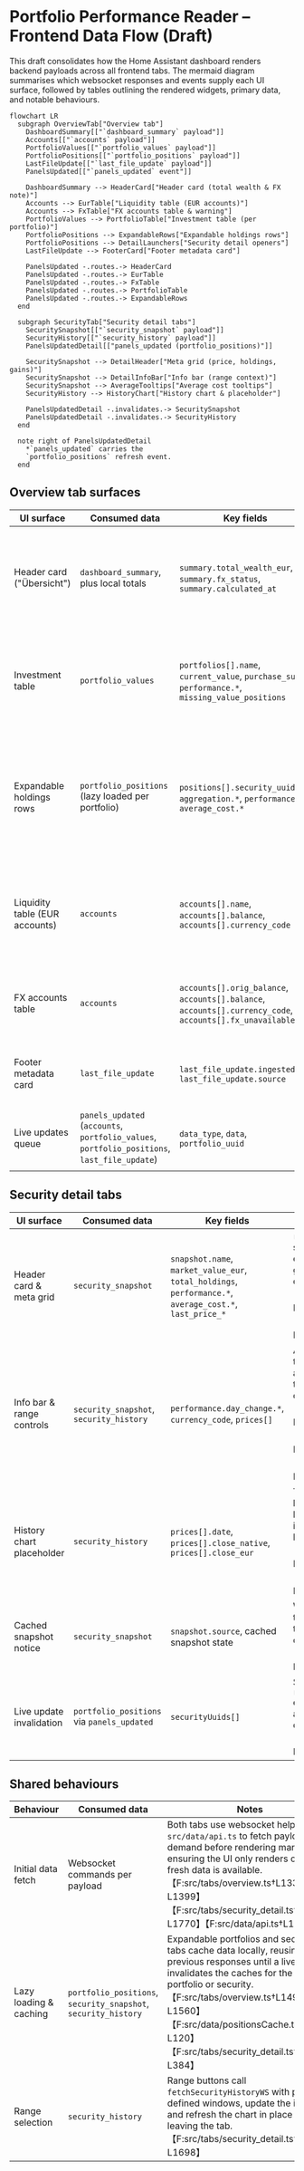 # Portfolio Performance Reader – Frontend Data Flow (Draft)

This draft consolidates how the Home Assistant dashboard renders backend payloads across all frontend tabs. The mermaid diagram summarises which websocket responses and events supply each UI surface, followed by tables outlining the rendered widgets, primary data, and notable behaviours.

```mermaid
flowchart LR
  subgraph OverviewTab["Overview tab"]
    DashboardSummary[["`dashboard_summary` payload"]]
    Accounts[["`accounts` payload"]]
    PortfolioValues[["`portfolio_values` payload"]]
    PortfolioPositions[["`portfolio_positions` payload"]]
    LastFileUpdate[["`last_file_update` payload"]]
    PanelsUpdated[["`panels_updated` event"]]

    DashboardSummary --> HeaderCard["Header card (total wealth & FX note)"]
    Accounts --> EurTable["Liquidity table (EUR accounts)"]
    Accounts --> FxTable["FX accounts table & warning"]
    PortfolioValues --> PortfolioTable["Investment table (per portfolio)"]
    PortfolioPositions --> ExpandableRows["Expandable holdings rows"]
    PortfolioPositions --> DetailLaunchers["Security detail openers"]
    LastFileUpdate --> FooterCard["Footer metadata card"]

    PanelsUpdated -.routes.-> HeaderCard
    PanelsUpdated -.routes.-> EurTable
    PanelsUpdated -.routes.-> FxTable
    PanelsUpdated -.routes.-> PortfolioTable
    PanelsUpdated -.routes.-> ExpandableRows
  end

  subgraph SecurityTab["Security detail tabs"]
    SecuritySnapshot[["`security_snapshot` payload"]]
    SecurityHistory[["`security_history` payload"]]
    PanelsUpdatedDetail[["panels_updated (portfolio_positions)"]]

    SecuritySnapshot --> DetailHeader["Meta grid (price, holdings, gains)"]
    SecuritySnapshot --> DetailInfoBar["Info bar (range context)"]
    SecuritySnapshot --> AverageTooltips["Average cost tooltips"]
    SecurityHistory --> HistoryChart["History chart & placeholder"]

    PanelsUpdatedDetail -.invalidates.-> SecuritySnapshot
    PanelsUpdatedDetail -.invalidates.-> SecurityHistory
  end

  note right of PanelsUpdatedDetail
    *`panels_updated` carries the
    `portfolio_positions` refresh event.
  end
```

## Overview tab surfaces

| UI surface | Consumed data | Key fields | Notes |
| --- | --- | --- | --- |
| Header card ("Übersicht") | `dashboard_summary`, plus local totals | `summary.total_wealth_eur`, `summary.fx_status`, `summary.calculated_at` | `renderDashboard` composes the header card after fetching accounts and portfolios, combining backend totals with computed warnings for missing FX data.【F:src/tabs/overview.ts†L1335-L1387】【F:src/tabs/overview.ts†L1406-L1451】 |
| Investment table | `portfolio_values` | `portfolios[].name`, `current_value`, `purchase_sum`, `performance.*`, `missing_value_positions` | Portfolio aggregates are normalised into expandable table rows, with valuation and performance copied directly from the payload.【F:src/tabs/overview.ts†L1357-L1397】【F:src/tabs/overview.ts†L1471-L1521】 |
| Expandable holdings rows | `portfolio_positions` (lazy loaded per portfolio) | `positions[].security_uuid`, `aggregation.*`, `performance.*`, `average_cost.*` | When a depot expands, the tab fetches positions and injects sortable rows, then wires security-detail launchers for each security UUID.【F:src/tabs/overview.ts†L1522-L1560】【F:src/tabs/overview.ts†L1561-L1613】【F:src/data/updateConfigsWS.ts†L188-L246】 |
| Liquidity table (EUR accounts) | `accounts` | `accounts[].name`, `accounts[].balance`, `accounts[].currency_code` | The renderer splits EUR accounts, renders balances in EUR, and contributes to the total wealth sum before display.【F:src/tabs/overview.ts†L1335-L1392】【F:src/tabs/overview.ts†L1433-L1488】 |
| FX accounts table | `accounts` | `accounts[].orig_balance`, `accounts[].balance`, `accounts[].currency_code`, `accounts[].fx_unavailable` | Non-EUR accounts render a two-column table with native and EUR balances and optional FX warning text when rates are missing.【F:src/tabs/overview.ts†L1433-L1488】 |
| Footer metadata card | `last_file_update` | `last_file_update.ingested_at`, `last_file_update.source` | The footer pulls the latest import timestamp and shows a fallback label when the fetch fails.【F:src/tabs/overview.ts†L1399-L1425】 |
| Live updates queue | `panels_updated` (`accounts`, `portfolio_values`, `portfolio_positions`, `last_file_update`) | `data_type`, `data`, `portfolio_uuid` | `dashboard.ts` routes websocket events into update handlers that refresh the DOM sections without a full re-render.【F:src/dashboard.ts†L1-L120】【F:src/dashboard.ts†L232-L311】 |

## Security detail tabs

| UI surface | Consumed data | Key fields | Notes |
| --- | --- | --- | --- |
| Header card & meta grid | `security_snapshot` | `snapshot.name`, `market_value_eur`, `total_holdings`, `performance.*`, `average_cost.*`, `last_price_*` | `renderSecurityDetail` fetches the snapshot, caches it, and renders an expanded meta grid with holdings, gains, and average cost tooltips derived from the payload.【F:src/tabs/security_detail.ts†L1703-L1799】【F:src/tabs/security_detail.ts†L1189-L1299】 |
| Info bar & range controls | `security_snapshot`, `security_history` | `performance.day_change.*`, `currency_code`, `prices[]` | After loading the snapshot and history, the tab computes day changes for the active range and wires range buttons to refetch history windows on demand.【F:src/tabs/security_detail.ts†L1728-L1810】【F:src/tabs/security_detail.ts†L1430-L1544】【F:src/tabs/security_detail.ts†L1554-L1698】 |
| History chart placeholder | `security_history` | `prices[].date`, `prices[].close_native`, `prices[].close_eur` | The placeholder swaps to a rendered line chart once the requested range loads; empty/error states render informative copy before chart hydration.【F:src/tabs/security_detail.ts†L1728-L1810】【F:src/tabs/security_detail.ts†L1430-L1544】 |
| Cached snapshot notice | `security_snapshot` | `snapshot.source`, cached snapshot state | When a fetch fails, cached data triggers a banner explaining whether the view is stale or sourced from cache-only data.【F:src/tabs/security_detail.ts†L1709-L1740】 |
| Live update invalidation | `portfolio_positions` via `panels_updated` | `securityUuids[]` | Security detail tabs subscribe to `pp-reader:portfolio-positions-updated` events, invalidating cached snapshots and history when the current security changes in the background.【F:src/tabs/security_detail.ts†L300-L384】 |

## Shared behaviours

| Behaviour | Consumed data | Notes |
| --- | --- | --- |
| Initial data fetch | Websocket commands per payload | Both tabs use websocket helpers in `src/data/api.ts` to fetch payloads on demand before rendering markup, ensuring the UI only renders once fresh data is available.【F:src/tabs/overview.ts†L1331-L1399】【F:src/tabs/security_detail.ts†L1710-L1770】【F:src/data/api.ts†L1-L210】 |
| Lazy loading & caching | `portfolio_positions`, `security_snapshot`, `security_history` | Expandable portfolios and security tabs cache data locally, reusing previous responses until a live update invalidates the caches for the relevant portfolio or security.【F:src/tabs/overview.ts†L1490-L1560】【F:src/data/positionsCache.ts†L1-L120】【F:src/tabs/security_detail.ts†L300-L384】 |
| Range selection | `security_history` | Range buttons call `fetchSecurityHistoryWS` with pre-defined windows, update the info bar, and refresh the chart in place without leaving the tab.【F:src/tabs/security_detail.ts†L1554-L1698】 |
